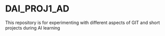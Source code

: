 # DAI_PROJ1_AD
This repository is for experimenting with different aspects of GIT and short projects during AI learning
